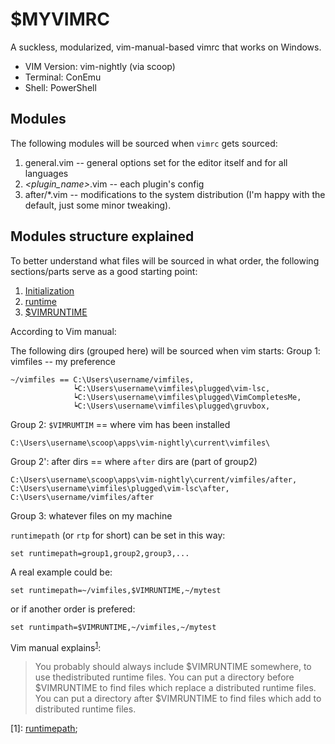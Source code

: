 # $MYVIMRC
A suckless, modularized, vim-manual-based vimrc that works on Windows.
- VIM Version: vim-nightly (via scoop)
- Terminal: ConEmu
- Shell: PowerShell

## Modules
The following modules will be sourced when `vimrc` gets sourced:
1. general.vim -- general options set for the editor itself and for all languages  
2. *<plugin_name>*.vim -- each plugin's config
3. after/\*.vim -- modifications to the system distribution (I'm happy with the default, just some minor tweaking).

## Modules structure explained
To better understand what files will be sourced in what order, the following sections/parts serve as a good starting point:
1. [Initialization](https://vimhelp.org/starting.txt.html#initialization)
2. [runtime](https://vimhelp.org/repeat.txt.html#%3Aruntime)
3. [$VIMRUNTIME](https://vimhelp.org/starting.txt.html#%24VIMRUNTIME)

According to Vim manual:

The following dirs (grouped here) will be sourced when vim starts:
Group 1: vimfiles -- my preference

    ~/vimfiles == C:\Users\username/vimfiles,
                  ┕C:\Users\username\vimfiles\plugged\vim-lsc,
                  ┕C:\Users\username\vimfiles\plugged\VimCompletesMe,
                  ┕C:\Users\username\vimfiles\plugged\gruvbox,
               
Group 2: `$VIMRUMTIM` == where vim has been installed

    C:\Users\username\scoop\apps\vim-nightly\current\vimfiles\

Group 2': after dirs == where `after` dirs are (part of group2)

    C:\Users\username\scoop\apps\vim-nightly\current/vimfiles/after,
    C:\Users\username\vimfiles\plugged\vim-lsc\after,
    C:\Users\username/vimfiles/after

Group 3: whatever files on my machine

`runtimepath` (or `rtp` for short) can be set in this way:

    set runtimepath=group1,group2,group3,...

A real example could be:

    set runtimepath=~/vimfiles,$VIMRUNTIME,~/mytest

or if another order is prefered:

    set runtimpath=$VIMRUNTIME,~/vimfiles,~/mytest

Vim manual explains<sup>[1](#myft1)</sup>:
>You probably should always include $VIMRUNTIME somewhere, to use thedistributed runtime files.  You can put a directory before $VIMRUNTIME to find files which replace a distributed runtime files.  You can put a directory after $VIMRUNTIME to find files which add to distributed runtime files.

<a name="myft1">[1]</a>: [runtimepath](https://vimhelp.org/options.txt.html#%27runtimepath%27);
